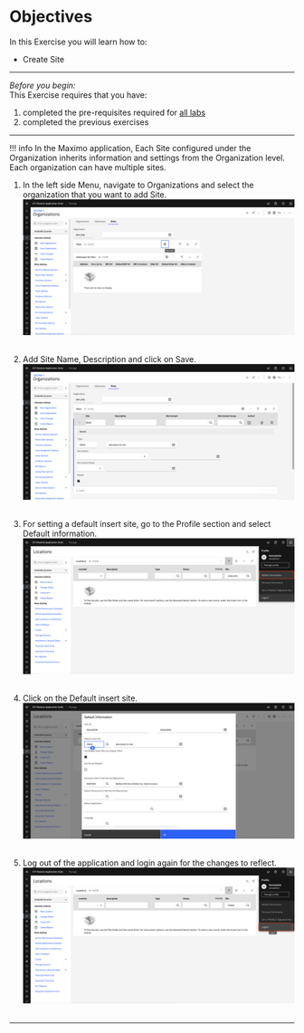# Objectives
In this Exercise you will learn how to:

* Create Site

---
*Before you begin:*  
This Exercise requires that you have:

1. completed the pre-requisites required for [all labs](prereqs.md)
2. completed the previous exercises

---

!!! info
    In the Maximo application, Each Site configured under the Organization inherits information and settings from the Organization level. Each organization can have multiple sites.

1. In the left side Menu, navigate to Organizations and select the organization that you want to add Site.
![New site](img/site_images/1_site.png)&nbsp;&nbsp;

2. Add Site Name, Description and click on Save.
![Save site](img/site_images/2_site.png)&nbsp;&nbsp;

3. For setting a default insert site, go to the Profile section and select Default information.
![Default information](img/site_images/3_site.png)&nbsp;&nbsp;

4. Click on the Default insert site.
![Set Default site](img/site_images/4_site.png)&nbsp;&nbsp;

5. Log out of the application and login again for the changes to reflect.
![Logout](img/site_images/5_site.png)&nbsp;&nbsp;

---